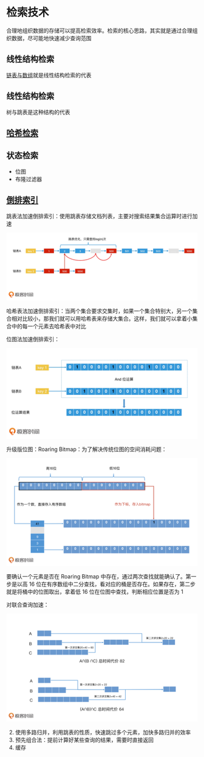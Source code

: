 # 检索技术

合理地组织数据的存储可以提高检索效率。检索的核心思路，其实就是通过合理组织数据，尽可能地快速减少查询范围

## 线性结构检索

[链表与数组](/算法与数据结构/基本数据结构.md#线性结构)就是线性结构检索的代表

## 线性结构检索

树与跳表是这种结构的代表

## [哈希检索](/算法与数据结构/查找.md#散列表)

## 状态检索

- 位图
- 布隆过滤器

## [倒排索引](/中间件/全文检索/全文检索.md#倒排索引：根据词找文章)

跳表法加速倒排索引：使用跳表存储文档列表，主要对搜索结果集合运算时进行加速

![跳表加速](/assets/2022112220336.webp)

哈希表法加速倒排索引：当两个集合要求交集时，如果一个集合特别大，另一个集合相对比较小，那我们就可以用哈希表来存储大集合。这样，我们就可以拿着小集合中的每一个元素去哈希表中对比

位图法加速倒排索引：

![2022112220367](/assets/2022112220367.webp)

升级版位图：Roaring Bitmap：为了解决传统位图的空间消耗问题：

![Roaring Bitmap](/assets/20221122204112.webp)

要确认一个元素是否在 Roaring Bitmap 中存在，通过两次查找就能确认了。第一步是以高 16 位在有序数组中二分查找，看对应的桶是否存在。如果存在，第二步就是将桶中的位图取出，拿着低 16 位在位图中查找，判断相应位置是否为 1

对联合查询加速：

![1. 对表达式进行变换减少运算次数](/assets/20221122204831.webp)

2. 使用多路归并，利用跳表的性质，快速跳过多个元素，加快多路归并的效率
3. 预先组合法：提前计算好某些查询的结果，需要时直接返回
4. 缓存

